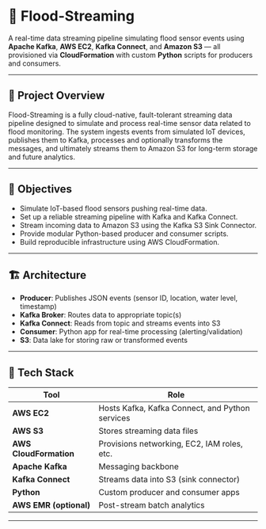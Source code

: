 # 🌊 Flood-Streaming

A real-time data streaming pipeline simulating flood sensor events using **Apache Kafka**, **AWS EC2**, **Kafka Connect**, and **Amazon S3** — all provisioned via **CloudFormation** with custom **Python** scripts for producers and consumers.

---

## 📌 Project Overview

Flood-Streaming is a fully cloud-native, fault-tolerant streaming data pipeline designed to simulate and process real-time sensor data related to flood monitoring. The system ingests events from simulated IoT devices, publishes them to Kafka, processes and optionally transforms the messages, and ultimately streams them to Amazon S3 for long-term storage and future analytics.

---

## 🎯 Objectives

- Simulate IoT-based flood sensors pushing real-time data.
- Set up a reliable streaming pipeline with Kafka and Kafka Connect.
- Stream incoming data to Amazon S3 using the Kafka S3 Sink Connector.
- Provide modular Python-based producer and consumer scripts.
- Build reproducible infrastructure using AWS CloudFormation.

---

## 🏗️ Architecture

- **Producer**: Publishes JSON events (sensor ID, location, water level, timestamp)
- **Kafka Broker**: Routes data to appropriate topic(s)
- **Kafka Connect**: Reads from topic and streams events into S3
- **Consumer**: Python app for real-time processing (alerting/validation)
- **S3**: Data lake for storing raw or transformed events

---

## 🧰 Tech Stack

| Tool               | Role                                                |
|--------------------|-----------------------------------------------------|
| **AWS EC2**         | Hosts Kafka, Kafka Connect, and Python services     |
| **AWS S3**          | Stores streaming data files                         |
| **AWS CloudFormation** | Provisions networking, EC2, IAM roles, etc.       |
| **Apache Kafka**    | Messaging backbone                                  |
| **Kafka Connect**   | Streams data into S3 (sink connector)               |
| **Python**          | Custom producer and consumer apps                   |
| **AWS EMR (optional)** | Post-stream batch analytics                       |

---
